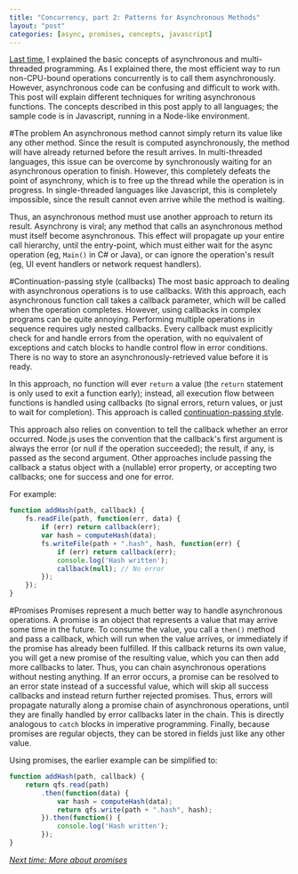 ```yaml
---
title: "Concurrency, part 2: Patterns for Asynchronous Methods"
layout: "post"
categories: [async, promises, concepts, javascript]
---
```


[Last time](/2014-12-23/parallelism-async-threading-explained), I explained the basic concepts of asynchronous and multi-threaded programming.  As I explained there, the most efficient way to run non-CPU-bound operations concurrently is to call them asynchronously.  However, asynchronous code can be confusing and difficult to work with.  This post will explain different techniques for writing asynchronous functions.  The concepts described in this post apply to all languages; the sample code is in Javascript, running in a Node-like environment.

#The problem
An asynchronous method cannot simply return its value like any other method.  Since the result is computed asynchronously, the method will have already returned before the result arrives.  In multi-threaded languages, this issue can be overcome by synchronously waiting for an asynchronous operation to finish.  However, this completely defeats the point of asynchrony, which is to free up the thread while the operation is in progress.  In single-threaded languages like Javascript, this is completely impossible, since the result cannot even arrive while the method is waiting.

Thus, an asynchronous method must use another approach to return its result.  Asynchrony is viral; any method that calls an asynchronous method must itself become asynchronous.  This effect will propagate up your entire call hierarchy, until the entry-point, which must either wait for the async operation (eg, `Main()` in C# or Java), or can ignore the operation's result (eg, UI event handlers or network request handlers).

#Continuation-passing style (callbacks)
The most basic approach to dealing with asynchronous operations is to use callbacks.  With this approach, each asynchronous function call takes a callback parameter, which will be called when the operation completes.  However, using callbacks in complex programs can be quite annoying.  Performing multiple operations in sequence requires ugly nested callbacks.  Every callback must explicitly check for and handle errors from the operation, with no equivalent of exceptions and catch blocks to handle control flow in error conditions.  There is no way to store an asynchronously-retrieved value before it is ready.

In this approach, no function will ever `return` a value (the `return` statement is only used to exit a function early); instead, all execution flow between functions is handled using callbacks (to signal errors, return values, or just to wait for completion).  This approach is called [continuation-passing style](http://en.wikipedia.org/wiki/Continuation-passing_style).

This approach also relies on convention to tell the callback whether an error occurred.  Node.js uses the convention that the callback's first argument is always the error (or null if the operation succeeded); the result, if any, is passed as the second argument.  Other approaches include passing the callback a status object with a (nullable) error property, or accepting two callbacks; one for success and one for error.

For example:

```js
function addHash(path, callback) {
	fs.readFile(path, function(err, data) {
		if (err) return callback(err);
		var hash = computeHash(data);
		fs.writeFile(path + ".hash", hash, function(err) {
			if (err) return callback(err);
			console.log('Hash written');
			callback(null);	// No error
		});
	});
}
```

#Promises
Promises represent a much better way to handle asynchronous operations.  A promise is an object that represents a value that may arrive some time in the future.  To consume the value, you call a `then()` method and pass a callback, which will run when the value arrives, or immediately if the promise has already been fulfilled.  If this callback returns its own value, you will get a new promise of the resulting value, which you can then add more callbacks to later.  Thus, you can chain asynchronous operations without nesting anything.  If an error occurs, a promise can be resolved to an error state instead of a successful value, which will skip all success callbacks and instead return further rejected promises.  Thus, errors will propagate naturally along a promise chain of asynchronous operations, until they are finally handled by error callbacks later in the chain.  This is directly analogous to `catch` blocks in imperative programming.  Finally, because promises are regular objects, they can be stored in fields just like any other value.

Using promises, the earlier example can be simplified to:

```js
function addHash(path, callback) {
	return qfs.read(path)
		.then(function(data) {
			var hash = computeHash(data);
			return qfs.write(path + ".hash", hash);
		}).then(function() {
			console.log('Hash written');
		});
}
```

[_Next time: More about promises_](/2015-01-05/introducing-promises)